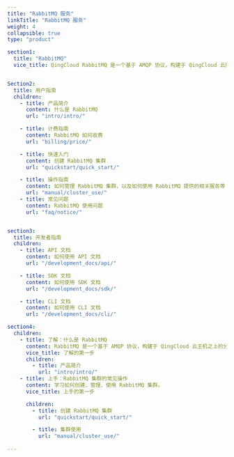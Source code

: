 ```yaml
---
title: "RabbitMQ 服务"
linkTitle: "RabbitMQ 服务"
weight: 4
collapsible: true
type: "product"

section1:
  title: "RabbitMQ"
  vice_title: QingCloud RabbitMQ 是一个基于 AMQP 协议，构建于 QingCloud 云服务器之上的分布式消息队列系统，具有灵活路由、事务、高可用队列、消息排序、可视化管理工具等特性。服务器端用 Erlang 语言编写，天生具备高可用和高并发的特性。


Section2:
  title: 用户指南
  children:
    - title: 产品简介
      content: 什么是 RabbitMQ
      url: "intro/intro/"

    - title: 计费指南
      content: RabbitMQ 如何收费
      url: "billing/price/"

    - title: 快速入门
      content: 创建 RabbitMQ 集群
      url: "quickstart/quick_start/"

    - title: 操作指南
      content: 如何管理 RabbitMQ 集群，以及如何使用 RabbitMQ 提供的相关服务等
      url: "manual/cluster_use/"
    - title: 常见问题
      content: RabbitMQ 使用问题
      url: "faq/notice/"


section3:
  title: 开发者指南
  children:
    - title: API 文档
      content: 如何使用 API 文档
      url: "/development_docs/api/"

    - title: SDK 文档
      content: 如何使用 SDK 文档
      url: "/development_docs/sdk/"

    - title: CLI 文档
      content: 如何使用 CLI 文档
      url: "/development_docs/cli/"

section4:
  children:
    - title: 了解：什么是 RabbitMQ
      content: RabbitMQ 是一个基于 AMQP 协议，构建于 QingCloud 云主机之上的分布式消息队列系统。
      vice_title: 了解的第一步
      children:
        - title: 产品简介
          url: "intro/intro/"
    - title: 上手：RabbitMQ 集群的常见操作
      content: 学习如何创建、管理、使用 RabbitMQ 集群。
      vice_title: 上手的第一步

      children: 
        - title: 创建 RabbitMQ 集群
          url: "quickstart/quick_start/"

        - title: 集群使用
          url: "manual/cluster_use/"
        
---
```



